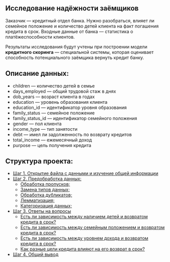 ## Исследование надёжности заёмщиков

Заказчик — кредитный отдел банка. Нужно разобраться, влияет ли семейное положение и количество детей клиента на факт погашения кредита в срок. Входные данные от банка — статистика о платёжеспособности клиентов.

Результаты исследования будут учтены при построении модели **кредитного скоринга** — специальной системы, которая оценивает способность потенциального заёмщика вернуть кредит банку.

## Описание данных:

- children — количество детей в семье
- days_employed — общий трудовой стаж в днях
- dob_years — возраст клиента в годах
- education — уровень образования клиента
- education_id — идентификатор уровня образования
- family_status — семейное положение
- family_status_id — идентификатор семейного положения
- gender — пол клиента
- income_type — тип занятости
- debt — имел ли задолженность по возврату кредитов
- total_income — ежемесячный доход
- purpose — цель получения кредита

## Структура проекта:
- [Шаг 1. Открытие файла с данными и изучение общей информации](#step1)
- [Шаг 2. Предобработка данных:](#step2)
    - [Обработка пропусков;](#step3)
    - [Замена типов данных;](#step4)
    - [Обработка дубликатов;](#step5)
    - [Лемматизация;](#step6)
    - [Категоризация данных;](#step7)
- [Шаг 3. Ответы на вопросы](#step8)
    - [Есть ли зависимость между наличием детей и возвратом кредита в срок?](#step9)
    - [Есть ли зависимость между семейным положением и возвратом кредита в срок?](#step10)
    - [Есть ли зависимость между уровнем дохода и возвратом кредита в срок?](#step11)
    - [Как разные цели кредита влияют на его возврат в срок?](#step12)
- [Шаг 4. Общий вывод](#step13)
